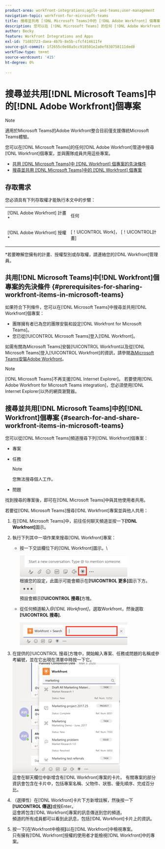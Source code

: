 ```yaml
---
product-area: workfront-integrations;agile-and-teams;user-management
navigation-topic: workfront-for-microsoft-teams
title: 搜尋並共用 [!DNL Microsoft Teams]中的 [!DNL Adobe Workfront] 個專案
description: 您可以在 [!DNL Microsoft Teams] 的任何 [!DNL Adobe WorkfrontWorkfront] 頻道中搜尋 [!DNL Workfront] 專案，並與團隊成員共用這些專案。
author: Becky
feature: Workfront Integrations and Apps
exl-id: 71d83723-daea-4b7b-8e5b-cfcf414611fe
source-git-commit: 1f2655c0e88a5cc918501e2a0ef830758111ded8
workflow-type: tm+mt
source-wordcount: '415'
ht-degree: 0%

---
```


# 搜尋並共用[!DNL Microsoft Teams]中的[!DNL Adobe Workfront]個專案

>[!NOTE]
>
>適用於Microsoft Teams的Adobe Workfront整合目前僅支援傳統Microsoft Teams體驗。

您可以在[!DNL Microsoft Teams]的任何[!DNL Adobe Workfront]管道中搜尋[!DNL Workfront]個專案，並與團隊成員共用這些專案。

* [共用 [!DNL Microsoft Teams]中 [!DNL Workfront] 個專案的先決條件](#prerequisites-for-sharing-workfront-items-in-microsoft-teams-prerequisites-for-sharing-workfront-items-in-microsoft-teams)
* [搜尋並共用 [!DNL Microsoft Teams]中的 [!DNL Workfront] 個專案](#search-for-and-share-adobe-workfront-items-in-microsoft-teams)

## 存取需求

您必須具有下列存取權才能執行本文中的步驟：

<table style="table-layout:auto"> 
 <col> 
 <col> 
 <tbody> 
  <tr> 
   <td role="rowheader">[!DNL Adobe Workfront] 計畫*</td> 
   <td> <p>任何</p> </td> 
  </tr> 
  <tr> 
   <td role="rowheader">[!DNL Adobe Workfront] 授權*</td> 
   <td> <p>[！UICONTROL Work]， [！UICONTROL計畫]</p> </td> 
  </tr> 
 </tbody> 
</table>

&#42;若要瞭解您擁有的計畫、授權型別或存取權，請連絡您的[!DNL Workfront]管理員。

## 共用[!DNL Microsoft Teams]中[!DNL Workfront]個專案的先決條件 {#prerequisites-for-sharing-workfront-items-in-microsoft-teams}

如果符合下列條件，您可以在[!DNL Microsoft Teams]中搜尋並共用[!DNL Workfront]個專案：

* 團隊擁有者已為您的團隊安裝和設定[!DNL Workfront for Microsoft Teams]。
* 您已從[!UICONTROL Microsoft Teams]登入[!DNL Workfront]。

如需有關為Microsoft Teams]安裝[!UICONTROL Workfront以及從[!DNL Microsoft Teams]登入[!UICONTROL Workfront]的資訊，請參閱[為Microsoft Teams安裝Adobe Workfront](../../workfront-integrations-and-apps/using-workfront-with-microsoft-teams/install-workfront-ms-teams.md)。

>[!NOTE]
>
>[!DNL Microsoft Teams]不再支援[!DNL Internet Explorer]。 若要使用[!DNL Adobe Workfront for Microsoft Teams integration]，您必須使用[!DNL Internet Explorer]以外的網頁瀏覽器。


## 搜尋並共用[!DNL Microsoft Teams]中的[!DNL Workfront]個專案 {#search-for-and-share-workfront-items-in-microsoft-teams}

您可以從[!DNL Microsoft Teams]頻道搜尋下列[!DNL Workfront]個專案：

* 專案
* 任務

  >[!NOTE]
  >
  >您無法搜尋個人工作。

* 問題

找到搜尋的專案後，即可在[!DNL Microsoft Teams]中與其他使用者共用。

若要從[!DNL Microsoft Teams]搜尋[!DNL Workfront]專案並與他人共用：

1. 在[!DNL Microsoft Teams]中，前往任何聊天頻道並按一下&#x200B;**[!DNL Workfront]**&#x200B;圖示。
1. 執行下列其中一項作業來搜尋[!DNL Workfront]專案：

   * 按一下交談欄位下的[!DNL Workfront]圖示。\

     ![ms_teams_workfront_pinned_icon_highlight.png](assets/ms-teams-workfront-pinned-icon-highlight-350x69.png)\
      根據您的設定，此圖示可能會顯示在&#x200B;**[!UICONTROL 更多]**&#x200B;圖示下方。\
      ![more_icon.png](assets/more-icon-52x34.png)\
      預設會顯示&#x200B;**[!UICONTROL 搜尋]**&#x200B;方塊。

   * 從任何頻道輸入&#x200B;*@[!DNL Workfront]*，選取Workfront，然後選取&#x200B;**[!UICONTROL 搜尋].**

     ![ms_teams_search_from_command.png](assets/ms-teams-search-from-command-350x74.png)

1. 在提供的[!UICONTROL 搜尋]方塊中，開始輸入專案、任務或問題的名稱或參考編號，並在它出現在清單中時按一下它。\
   ![ms_teams_searching_for_items.png](assets/ms-teams-searching-for-items-350x359.png)\
   這會在聊天欄位中新增含有[!DNL Workfront]專案的卡片。 有關專案的部分資訊會包含在卡片中，包括專案名稱、父物件、狀態、優先順序、完成百分比。

1. （選擇性）在[!DNL Workfront]卡片下方新增註解，然後按一下&#x200B;**[!UICONTROL 傳送]**&#x200B;或按Enter。\
   這會將包含[!DNL Workfront]專案的訊息傳送到您的頻道。\
   頻道的所有成員都可以看到此訊息，包括[!DNL Workfront]卡片上的資訊。

1. 按一下[在Workfront中檢視&#x200B;**]**&#x200B;以在[!DNL Workfront]中檢視專案。\
   只有擁有[!DNL Workfront]授權的使用者才能檢視[!DNL Workfront]中的專案。
